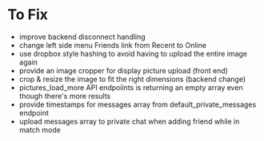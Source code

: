 # To Fix

- improve backend disconnect handling
- change left side menu Friends link from Recent to Online
- use dropbox style hashing to avoid having to upload the entire image again
- provide an image cropper for display picture upload (front end)
- crop & resize the image to fit the right dimensions (backend change)
- pictures_load_more API endpoiints is returning an empty array even though there's more results
- provide timestamps for messages array from default_private_messages endpoint
- upload messages array to private chat when adding friend while in match mode